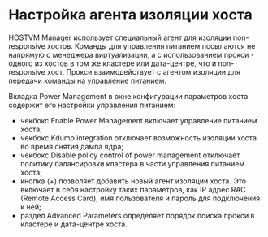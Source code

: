 # Настройка агента изоляции хоста

HOSTVM Manager использует специальный агент для изоляции non-responsive хостов. Команды для управления питанием посылаются не напрямую с менеджера виртуализации, а с использованием прокси - одного из хостов в том же кластере или дата-центре, что и non-responsive хост. Прокси взаимодействует с агентом изоляции для передачи команды на управление питанием.

Вкладка Power Management в окне конфигурации параметров хоста содержит его настройки управления питанием:

* чекбокс Enable Power Management включает управление питанием хоста;
* чекбокс Kdump integration отключает возможность изоляции хоста во время снятия дампа ядра;
* чекбокс Disable policy control of power management отключает политику балансировки кластера в части управления питанием хоста;
* кнопка (+) позволяет добавить новый агент изоляции хоста. Это включает в себя настройку таких параметров, как IP адрес RAC (Remote Access Card), имя пользователя и пароль для подключения к ней;
* раздел Advanced Parameters определяет порядок поиска прокси в кластере и дата-центре хоста.
